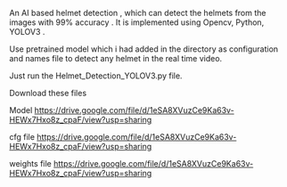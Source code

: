 An AI based helmet detection , which can detect the helmets from the images with 99% accuracy . It is implemented using Opencv, Python, YOLOV3 .

Use pretrained model which i had added in the directory as configuration and names file to detect any helmet in the real time video.

Just run the Helmet_Detection_YOLOV3.py file.

Download these files

Model https://drive.google.com/file/d/1eSA8XVuzCe9Ka63v-HEWx7Hxo8z_cpaF/view?usp=sharing

cfg file https://drive.google.com/file/d/1eSA8XVuzCe9Ka63v-HEWx7Hxo8z_cpaF/view?usp=sharing

weights file https://drive.google.com/file/d/1eSA8XVuzCe9Ka63v-HEWx7Hxo8z_cpaF/view?usp=sharing
